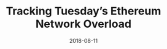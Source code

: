 ---
title: "Tracking Tuesday’s Ethereum Network Overload"
date: 2018-08-11
categories: [external, amberdata]
tags: [blockchain, blog post, finance]
link: https://medium.com/amberdata/tracking-tuesdays-ethereum-network-overload-2d87c4ac1f93
---